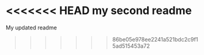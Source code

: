 <<<<<<< HEAD
my second readme
=======
My updated readme
>>>>>>> 86be05e978ee2241a521bdc2c9f15ad515453a72
